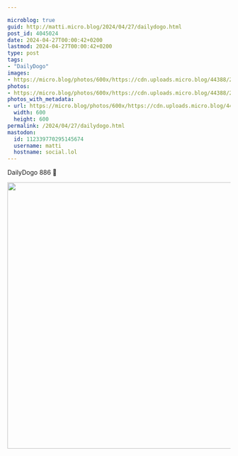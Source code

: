 ```yaml
---

microblog: true
guid: http://matti.micro.blog/2024/04/27/dailydogo.html
post_id: 4045024
date: 2024-04-27T00:00:42+0200
lastmod: 2024-04-27T00:00:42+0200
type: post
tags:
- "DailyDogo"
images:
- https://micro.blog/photos/600x/https://cdn.uploads.micro.blog/44388/2024/362d6eaa995f47e9ad30cd1743725f9b.jpg
photos:
- https://micro.blog/photos/600x/https://cdn.uploads.micro.blog/44388/2024/362d6eaa995f47e9ad30cd1743725f9b.jpg
photos_with_metadata:
- url: https://micro.blog/photos/600x/https://cdn.uploads.micro.blog/44388/2024/362d6eaa995f47e9ad30cd1743725f9b.jpg
  width: 600
  height: 600
permalink: /2024/04/27/dailydogo.html
mastodon:
  id: 112339770295145674
  username: matti
  hostname: social.lol
---
```

DailyDogo 886 🐶

<img src="/media/uploads/2024/362d6eaa995f47e9ad30cd1743725f9b.jpg" width="600" height="600" alt="" />
